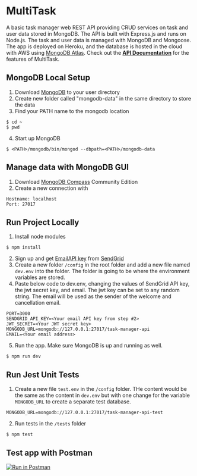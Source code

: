 # MultiTask
A basic task manager web REST API providing CRUD services on task and user data stored in MongoDB. The API is built with Express.js and runs on Node.js. The task and user data is managed with MongoDB and Mongoose.\
The app is deployed on Heroku, and the database is hosted in the cloud with AWS using [MongoDB Atlas](https://www.mongodb.com/cloud/atlas). Check out the [**API Documentation**](./doc/API.md) for the features of MultiTask. 


## MongoDB Local Setup
1. Download [MongoDB](https://www.mongodb.com/download-center/community) to your user directory
2. Create new folder called "mongodb-data" in the same directory to store the data
3. Find your PATH name to the mongodb location
```
$ cd ~
$ pwd
```
4. Start up MongoDB
```
$ <PATH>/mongodb/bin/mongod --dbpath=<PATH>/mongodb-data
```

## Manage data with MongoDB GUI
1. Download [MongoDB Compass](https://www.mongodb.com/products/compass) Community Edition
2. Create a new connection with
```
Hostname: localhost
Port: 27017
```

## Run Project Locally
1. Install node modules
```
$ npm install
```
2. Sign up and get [EmailAPI key](https://app.sendgrid.com/guide/integrate/langs/nodejs) from [SendGrid](https://signup.sendgrid.com/)
3. Create a new folder `/config` in the root folder and add a new file named `dev.env` into the folder. The folder is going to be where the environment variables are stored.
4. Paste below code to dev.env, changing the values of SendGrid API key, the jwt secret key, and email. The jwt key can be set to any random string. The email will be used as the sender of the welcome and cancellation email.
```
PORT=3000
SENDGRID_API_KEY=<Your email API key from step #2>
JWT_SECRET=<Your JWT secret key>
MONGODB_URL=mongodb://127.0.0.1:27017/task-manager-api
EMAIL=<Your email address>
```
5. Run the app. Make sure MongoDB is up and running as well.
```
$ npm run dev
```


## Run Jest Unit Tests
1. Create a new file `test.env` in the `/config` folder. THe content would be the same as the content in `dev.env` but with one change for the variable `MONGODB_URL` to create a separate test database.
```
MONGODB_URL=mongodb://127.0.0.1:27017/task-manager-api-test
```
2. Run tests in the `/tests` folder
```
$ npm test
```


## Test app with Postman
[![Run in Postman](https://run.pstmn.io/button.svg)](https://app.getpostman.com/run-collection/a1ed895918d6bb7f0687)